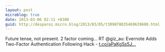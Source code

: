 ```yaml
---
layout: post
microblog: true
date: 2013-03-06 02:11 +0300
guid: http://desparoz.micro.blog/2013/03/05/t309078835469639680.html
---
```

Future tense, not present. 2 factor coming… RT @giz_au: Evernote Adds Two-Factor Authentication Following Hack - [t.co/aPaKgSs5J...](http://t.co/aPaKgSs5Jj)
